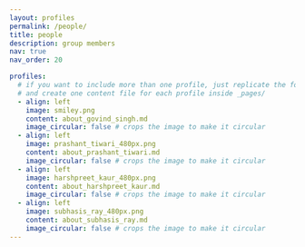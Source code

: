 ```yaml
---
layout: profiles
permalink: /people/
title: people
description: group members
nav: true
nav_order: 20

profiles:
  # if you want to include more than one profile, just replicate the following block
  # and create one content file for each profile inside _pages/
  - align: left
    image: smiley.png
    content: about_govind_singh.md
    image_circular: false # crops the image to make it circular
  - align: left
    image: prashant_tiwari_480px.png
    content: about_prashant_tiwari.md
    image_circular: false # crops the image to make it circular
  - align: left
    image: harshpreet_kaur_480px.png
    content: about_harshpreet_kaur.md
    image_circular: false # crops the image to make it circular
  - align: left
    image: subhasis_ray_480px.png
    content: about_subhasis_ray.md
    image_circular: false # crops the image to make it circular	
---
```

